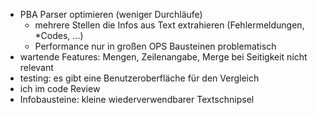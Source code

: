 - PBA Parser optimieren (weniger Durchläufe)
    - mehrere Stellen die Infos aus Text extrahieren (Fehlermeldungen, *Codes, ...)
    - Performance nur in großen OPS Bausteinen problematisch
- wartende Features: Mengen, Zeilenangabe, Merge bei Seitigkeit nicht relevant
- testing: es gibt eine Benutzeroberfläche für den Vergleich
- ich im code Review
- Infobausteine: kleine wiederverwendbarer Textschnipsel